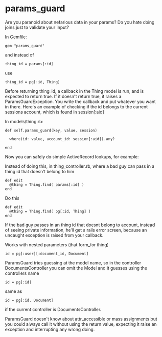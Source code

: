 params_guard
============

Are you paranoid about nefarious data in your params?  Do you hate doing joins
just to validate your input?

In Gemfile:

    gem "params_guard"

and instead of

    thing_id = params[:id]

use

    thing_id = pg[:id, Thing]


Before returning thing_id, a callback in the Thing model is run, and is
expected to return true.  If it doesn't return true, it raises a
ParamsGuardException. You write the callback and put whatever you want in
there.  Here's an example of checking if the id belongs to the current sessions
account, which is found in session[:aid] 

In models/thing.rb:

    def self.params_guard(key, value, session)

      where(id: value, account_id: session[:aid]).any?

    end


Now you can safely do simple ActiveRecord lookups, for example:

Instead of doing this, in thing_controller.rb, where a bad guy can pass in a
thing id that doesn't belong to him

    def edit
      @thing = Thing.find( params[:id] )
    end

Do this

    def edit
      @thing = Thing.find( pg[:id, Thing] )
    end

If the bad guy passes in an thing id that doesnt belong to account, instead of
seeing private information, he'll get a rails error screen, because an uncaught
exception is raised from your callback.


Works with nested parameters (that form_for thing)

    id = pg[:user][:document_id, Document]

ParamsGuard tries guessing at the model name, so in the controller
DocumentsController you can omit the Model and it guesses using the controllers
name

    id = pg[:id]

same as

    id = pg[:id, Document]

if the current controller is DocumentsController.

ParamsGuard doesn't know about attr_accessible or mass assignments but you
could always call it without using the return value, expecting it raise an
exception and interrupting any wrong doing.
